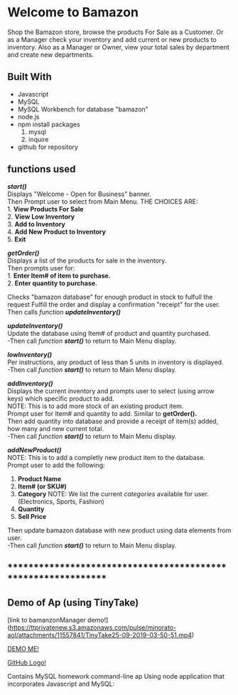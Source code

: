 # Welcome to Bamazon

Shop the Bamazon store, browse the products For Sale as a Customer.
Or as a Manager check your inventory and add current or new products to inventory.
Also as a Manager or Owner, view your total sales by department and create new departments.


## Built With
* Javascript
* MySQL
* MySQL Workbench for database "bamazon"
* node.js
* npm install packages
  1. mysql
  2. inquire  
* github for repository

## functions used
**_start()_**   
  Displays "Welcome - Open for Business" banner.  
  Then Prompt user to select from Main Menu.  THE CHOICES ARE:  
     1. __View Products For Sale__  
     2. __View Low Inventory__  
     3. __Add to Inventory__  
     4. __Add New Product to Inventory__  
     5. __Exit__  

**_getOrder()_**  
  Displays a list of the products for sale in the inventory.  
  Then prompts user for:  
    1. __Enter Item# of item to purchase.__   
    2. __Enter quantity to purchase.__  

  Checks "bamazon database" for enough product in stock to fulfull the request
  Fulfill the order and display a confirmation "receipt" for the user.
  Then calls *function __updateInventory()__*

**_updateInventory()_**  
  Update the database using Item# of product and quantity purchased.  
   -Then call *function __start()__* to return to Main Menu display.

**_lowInventory()_**  
  Per instructions, any product of less than 5 units in inventory is displayed.  
   -Then call *function __start()__* to return to Main Menu display.

**_addInventory()_**  
  Displays the current inventory and prompts user to select (using arrow keys) which specific product to add.  
NOTE: This is to add more stock of an existing product item.  
Prompt user for Item# and quantity to add. Similar to __getOrder().__  
Then add quantity into database and provide a receipt of item(s) added, how many and new current total.  
-Then call *function __start()__* to return to Main Menu display.

**_addNewProduct()_**  
NOTE: This is to add a completly new product item to the database.  
Prompt user to add the following:
  1. __Product Name__
  2. __Item# (or SKU#)__
  3. __Category__
    NOTE: We list the current *categories* available for user.
    (Electronics, Sports, Fashion)
  4. __Quantity__
  5. __Sell Price__

Then update bamazon database with new product using data elements from user.  
-Then call *function __start()__* to return to Main Menu display.

## ************************************************************* ##
## Demo of Ap (using TinyTake) ##

[link to bamanzonManager demo!] 
(https://ttprivatenew.s3.amazonaws.com/pulse/mjnorato-aol/attachments/11557841/TinyTake25-09-2019-03-50-51.mp4)


[DEMO ME!](https://ttprivatenew.s3.amazonaws.com/pulse/mjnorato-aol/attachments/11557841/TinyTake25-09-2019-03-50-51.mp4)

[GitHub Logo!](/images/logo.png)
<!-- Format: ![Alt Text](url) -->

Contains MySQL homework command-line ap
Using node application that incorporates Javascript and MySQL:
 